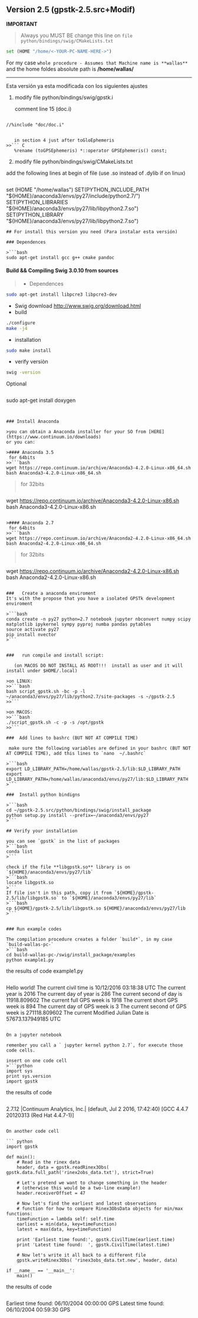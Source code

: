 ## Version 2.5 (gpstk-2.5.src+Modif)

**IMPORTANT**

>Always you MUST BE change this line on `file python/bindings/swig/CMakeLists.txt`
```python
set (HOME "/home/<-YOUR-PC-NAME-HERE->")
```
For my case `whole procedure - Assumes that Machine name is **wallas**` and the home foldes absolute path is **/home/wallas/**

---

Esta versión ya esta modificada con los siguientes ajustes

1. modify file python/bindings/swig/gpstk.i

   comment line 15 (doc.i)
>>``` C
	//%include "doc/doc.i"
```

   in section 4 just after toGloEphemeris
>>``` C
   %rename (toGPSEphemeris) *::operator GPSEphemeris() const;
```

2.  modify file python/bindings/swig/CMakeLists.txt

   add the following lines at begin of file (use .so instead of .dylib if on linux)

>>```bash
set (HOME "/home/wallas")
SET(PYTHON_INCLUDE_PATH "${HOME}/anaconda3/envs/py27/include/python2.7/")
SET(PYTHON_LIBRARIES "${HOME}/anaconda3/envs/py27/lib/libpython2.7.so")
SET(PYTHON_LIBRARY "${HOME}/anaconda3/envs/py27/lib/libpython2.7.so")
```
## For install this version you need (Para instalar esta versión)

### Dependences

>```bash
sudo apt-get install gcc g++ cmake pandoc
```

#### Build && Compiling Swig 3.0.10 from sources

>- Dependences
```bash
sudo apt-get install libpcre3 libpcre3-dev
```
- Swig download 
http://www.swig.org/download.html
- build
```bash
./configure
make -j4
```
- installation
```bash
sudo make install
```
- verify versiòn
```bash
swig -version
```

Optional
>```bash
sudo apt-get install doxygen
```


### Install Anaconda 

>you can obtain a Anaconda installer for your SO from [HERE](https://www.continuum.io/downloads)
or you can:

>#### Anaconda 3.5
 for 64bits
>>```bash
wget https://repo.continuum.io/archive/Anaconda3-4.2.0-Linux-x86_64.sh
bash Anaconda3-4.2.0-Linux-x86_64.sh 
```

>for 32bits
>>```bash
wget https://repo.continuum.io/archive/Anaconda3-4.2.0-Linux-x86.sh
bash Anaconda3-4.2.0-Linux-x86.sh 
```

>#### Anaconda 2.7
 for 64bits
>>```bash
wget https://repo.continuum.io/archive/Anaconda2-4.2.0-Linux-x86_64.sh
bash Anaconda2-4.2.0-Linux-x86_64.sh 
```

>for 32bits
>>```bash
wget https://repo.continuum.io/archive/Anaconda2-4.2.0-Linux-x86.sh
bash Anaconda2-4.2.0-Linux-x86.sh 
```

###   Create a anaconda enviroment 
It's with the propose that you have a isolated GPSTk development enviroment

>```bash
conda create -n py27 python=2.7 notebook jupyter nbconvert numpy scipy matplotlib ipykernel sympy pyproj numba pandas pytables
source activate py27
pip install nvector
>```


###   run compile and install script:

   (on MACOS DO NOT INSTALL AS ROOT!!!  install as user and it will install under $HOME/.local)

>on LINUX:
>>```bash
bash script_gpstk.sh -bc -p -l ~/anaconda3/envs/py27/lib/python2.7/site-packages -s ~/gpstk-2.5
>>```

>on MACOS:
>>```bash
./script_gpstk.sh -c -p -s /opt/gpstk
>>```

###  Add lines to bashrc (BUT NOT AT COMPILE TIME)

 make sure the following variables are defined in your bashrc (BUT NOT AT COMPILE TIME), add this lines to `nano  ~/.bashrc`

>```bash
export LD_LIBRARY_PATH=/home/wallas/gpstk-2.5/lib:$LD_LIBRARY_PATH
export LD_LIBRARY_PATH=/home/wallas/anaconda3/envs/py27/lib:$LD_LIBRARY_PATH
>```

###  Install python bindigns

>```bash
cd ~/gpstk-2.5.src/python/bindings/swig/install_package
python setup.py install --prefix=~/anaconda3/envs/py27
>```

## Verify your installation

you can see `gpstk` in the list of packages
>```bash
conda list
>```

check if the file **libgpstk.so** library is on `${HOME}/anaconda3/envs/py27/lib`
>```bash
locate libgpstk.so
>```
If file isn't in this path, copy it from `${HOME}/gpstk-2.5/lib/libgpstk.so` to `${HOME}/anaconda3/envs/py27/lib`
>```bash
cp ${HOME}/gpstk-2.5/lib/libgpstk.so ${HOME}/anaconda3/envs/py27/lib
>```


### Run example codes

The compilation procedure creates a folder `build*`, in my case `build-wallas-pc-`
>```bash
cd build-wallas-pc-/swig/install_package/examples
python example1.py 
```

the results of code example1.py
>```python
Hello world!
   The current civil time is 10/12/2016 03:18:38 UTC
   The current year is 2016
   The current day of year is 286
   The current second of day is 11918.809602
   The current full GPS week is 1918
   The current short GPS week is 894
   The current day of GPS week is 3
   The current second of GPS week is 271118.809602
   The current Modified Julian Date is 57673.137949185 UTC
```

On a jupyter notebook

remenber you call a ` jupyter kernel python 2.7`, for execute those code cells.

insert on one code cell
>```python
import sys
print sys.version
import gpstk
```

the results of code
>```bash
2.7.12 |Continuum Analytics, Inc.| (default, Jul  2 2016, 17:42:40) 
[GCC 4.4.7 20120313 (Red Hat 4.4.7-1)]
```

On another code cell

``` python
import gpstk

def main():
    # Read in the rinex data
    header, data = gpstk.readRinex3Obs( gpstk.data.full_path('rinex2obs_data.txt'), strict=True)

    # Let's pretend we want to change something in the header
    # (otherwise this would be a two-line example!)
    header.receiverOffset = 47

    # Now let's find the earliest and latest observations
    # function for how to compare Rinex3ObsData objects for min/max functions:
    timeFunction = lambda self: self.time
    earliest = min(data, key=timeFunction)
    latest = max(data, key=timeFunction)

    print 'Earliest time found:', gpstk.CivilTime(earliest.time)
    print 'Latest time found:  ', gpstk.CivilTime(latest.time)

    # Now let's write it all back to a different file
    gpstk.writeRinex3Obs( 'rinex3obs_data.txt.new', header, data)

if __name__ == '__main__':
    main()
```

the results of code

>```bash
Earliest time found: 06/10/2004 00:00:00 GPS
Latest time found:   06/10/2004 00:59:30 GPS
```
